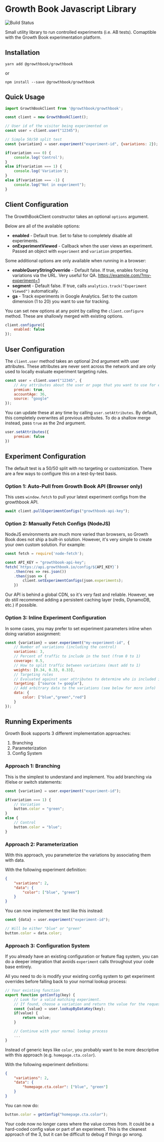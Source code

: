 # Growth Book Javascript Library

![Build Status](https://github.com/growthbook/growthbook-js/workflows/Build/badge.svg)

Small utility library to run controlled experiments (i.e. AB tests). Comaptible with the Growth Book experimentation platform.

## Installation

`yarn add @growthbook/growthbook` 

or 

`npm install --save @growthbook/growthbook`

## Quick Usage

```js
import GrowthBookClient from '@growthbook/growthbook';

const client = new GrowthBookClient();

// User id of the visitor being experimented on
const user = client.user("12345");

// Simple 50/50 split test
const {variation} = user.experiment("experiment-id", {variations: 2});

if(variation === 0) {
    console.log('Control');
}
else if(variation === 1) {
    console.log('Variation');
}
else if(variation === -1) {
    console.log("Not in experiment");
}
```

## Client Configuration

The GrowthBookClient constructor takes an optional `options` argument.

Below are all of the available options:

-  **enabled** - Default true. Set to false to completely disable all experiments.
-  **onExperimentViewed** - Callback when the user views an experiment. Passed an object with `experiment` and `variation` properties.

Some additional options are only available when running in a browser:

-  **enableQueryStringOverride** - Default false.  If true, enables forcing variations via the URL.  Very useful for QA.  https://example.com/?my-experiment=1
-  **segment** - Default false. If true, calls `analytics.track("Experiment Viewed")` automatically.
-  **ga** - Track experiments in Google Analytics. Set to the custom dimension (1 to 20) you want to use for tracking.

You can set new options at any point by calling the `client.configure` method. These are shallowly merged with existing options.

```js
client.configure({
    enabled: false
});
```

## User Configuration

The `client.user` method takes an optional 2nd argument with user attributes.  These attributes are never sent across the network and are only used to locally evaluate experiment targeting rules.

```js
const user = client.user("12345", {
    // Any attributes about the user or page that you want to use for experiment targeting
    premium: true,
    accountAge: 36,
    source: "google"
});
```

You can update these at any time by calling `user.setAttributes`. By default, this completely overwrites all previous attributes. To do a 
shallow merge instead, pass `true` as the 2nd argument.

```js
user.setAttributes({
    premium: false
})
```

## Experiment Configuration

The default test is a 50/50 split with no targeting or customization.  There are a few ways to configure this on a test-by-test basis.

### Option 1: Auto-Pull from Growth Book API (Browser only)

This uses `window.fetch` to pull your latest experiment configs from the growthbook API.

```js
await client.pullExperimentConfigs("growthbook-api-key");
```

### Option 2: Manually Fetch Configs (NodeJS)

NodeJS environments are much more varied than browsers, so Growth Book does not ship a built-in solution.  However, 
it's very simple to create your own custom solution.  For example:

```js
const fetch = require('node-fetch');

const API_KEY = "growthbook-api-key";
fetch(`https://api.growthbook.io/config/${API_KEY}`)
    .then(res => res.json())
    .then(json => {
        client.setExperimentConfigs(json.experiments);
    })
```

Our API is behind a global CDN, so it's very fast and reliable.  However, we do still recommend adding a persistent caching layer (redis, DynamoDB, etc.) if possible.

### Option 3: Inline Experiment Configuration

In some cases, you may prefer to set experiment parameters inline when doing variation assignment:

```js
const {variation} = user.experiment("my-experiment-id", {
    // Number of variations (including the control)
    variations: 3,
    // Percent of traffic to include in the test (from 0 to 1)
    coverage: 0.5,
    // How to split traffic between variations (must add to 1)
    weights: [0.34, 0.33, 0.33],
    // Targeting rules
    // Evaluated against user attributes to determine who is included in the test
    targeting: ["source != google"],
    // Add arbitrary data to the variations (see below for more info)
    data: {
        color: ["blue","green","red"]
    }
});
```

## Running Experiments

Growth Book supports 3 different implementation approaches:

1.  Branching
2.  Parameterization
3.  Config System

### Approach 1: Branching

This is the simplest to understand and implement. You add branching via if/else or switch statements:

```js
const {variation} = user.experiment("experiment-id");

if(variation === 1) {
    // Variation
    button.color = "green";
}
else {
    // Control
    button.color = "blue";
}
```

### Approach 2: Parameterization

With this approach, you parameterize the variations by associating them with data.

With the following experiment definition:
```json
{
    "variations": 2,
    "data": {
        "color": ["blue", "green"]
    }
}
```

You can now implement the test like this instead:
```js
const {data} = user.experiment("experiment-id");

// Will be either "blue" or "green"
button.color = data.color;
```

### Approach 3: Configuration System

If you already have an existing configuration or feature flag system, you can do a deeper integration that 
avoids `experiment` calls throughout your code base entirely.

All you need to do is modify your existing config system to get experiment overrides before falling back to your normal lookup process:

```js
// Your existing function
export function getConfig(key) {
    // Look for a valid matching experiment. 
    // If found, choose a variation and return the value for the requested key
    const {value} = user.lookupByDataKey(key);
    if(value) {
        return value;
    }

    // Continue with your normal lookup process
    ...
}
```

Instead of generic keys like `color`, you probably want to be more descriptive with this approach (e.g. `homepage.cta.color`).

With the following experiment definitions:
```json
{
    "variations": 2,
    "data": {
        "homepage.cta.color": ["blue", "green"]
    }
}
```

You can now do:

```js
button.color = getConfig("homepage.cta.color");
```

Your code now no longer cares where the value comes from. It could be a hard-coded config value or part of an experiment.  This is the cleanest approach of the 3, but it can be difficult to debug if things go wrong.